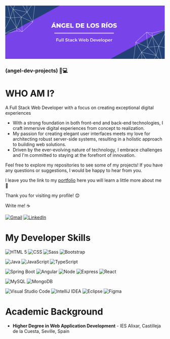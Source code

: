 ![bannerweb](https://github.com/angel-dev-projects/angel-dev-projects/blob/main/personal_banner.png)

### (angel-dev-projects) 👋💻
# **WHO AM I?**
A Full Stack Web Developer with a focus on creating exceptional digital experiences

- With a strong foundation in both front-end and back-end technologies, I craft immersive digital experiences from concept to realization.
- My passion for creating elegant user interfaces meets my love for architecting robust server-side systems, resulting in a holistic approach to building web solutions. 
- Driven by the ever-evolving nature of technology, I embrace challenges and I'm committed to staying at the forefront of innovation.


Feel free to explore my repositories to see some of my projects! If you have any questions or suggestions, I would be happy to hear from you.

I leave you the link to my [portfolio](https://angel-dev-projects.github.io/angel-portfolio) here you will learn a little more about me 📲

Thank you for visiting my profile! 😊

Write me! ☕

[![Gmail](https://img.shields.io/badge/Gmail-Angel_de_los_Rios-EA4335?style=for-the-badge&logo=gmail&logoColor=white&labelColor=101010)](mailto:angeldevprojects1@gmail.com)
[![LinkedIn](https://img.shields.io/badge/LinkedIn-Angel_de_los_Rios-0077B5?style=for-the-badge&logo=linkedin&logoColor=white&labelColor=101010)](https://www.linkedin.com/in/%C3%A1ngel-alberto-de-los-r%C3%ADos-navarro-ba1532263/)

# My Developer Skills

  ![HTML 5](https://img.shields.io/badge/html5-E34F26?style=for-the-badge&logo=html5&logoColor=white&labelColor=E34F26)
  ![CSS](https://img.shields.io/badge/css-1572B6?style=for-the-badge&logo=css3&logoColor=white&labelColor=1572B6)
  ![Sass](https://img.shields.io/badge/sass-CC6699?style=for-the-badge&logo=sass&logoColor=white&labelColor=CC6699)
  ![Bootstrap](https://img.shields.io/badge/bootstrap-7952B3?style=for-the-badge&logo=bootstrap&logoColor=white&labelColor=7952B3)

  ![Java](https://img.shields.io/badge/java-%23ED8B00.svg?style=for-the-badge&logo=openjdk&logoColor=white)
  ![JavaScript](https://img.shields.io/badge/javascript-F7DF1E?style=for-the-badge&logo=javascript&logoColor=black&labelColor=F7DF1E)
  ![TypeScript](https://img.shields.io/badge/TypeScript-007ACC?style=for-the-badge&logo=typescript&logoColor=white)
  
  ![Spring Boot](https://img.shields.io/badge/Spring_Boot-F2F4F9?style=for-the-badge&logo=spring-boot)
  ![Angular](https://img.shields.io/badge/Angular-DD0031?style=for-the-badge&logo=angular&logoColor=white)
  ![Node](https://img.shields.io/badge/Node%20js-339933?style=for-the-badge&logo=nodedotjs&logoColor=white)
  ![Express](	https://img.shields.io/badge/Express%20js-000000?style=for-the-badge&logo=express&logoColor=white)
  ![React](https://img.shields.io/badge/React-20232A?style=for-the-badge&logo=react&logoColor=61DAFB)
  
  ![MySQL](https://img.shields.io/badge/MySQL-005C84?style=for-the-badge&logo=mysql&logoColor=white)
  ![MongoDB](https://img.shields.io/badge/MongoDB-47A248?style=for-the-badge&logo=mongodb&logoColor=white&labelColor=47A248)

  ![Visual Studio Code](https://img.shields.io/badge/Visual%20Studio%20Code-0078d7.svg?style=for-the-badge&logo=visual-studio-code&logoColor=white)
  ![IntelliJ IDEA](https://img.shields.io/badge/IntelliJ_IDEA-B16AD1.svg?style=for-the-badge&logo=intellij-idea&logoColor=white)
  ![Eclipse](https://img.shields.io/badge/Eclipse-2C2255?style=for-the-badge&logo=eclipse&logoColor=white)
  ![Figma](https://img.shields.io/badge/figma-F24E1E?style=for-the-badge&logo=figma&logoColor=white&labelColor=F24E1E)

# **Academic Background**
- **Higher Degree in Web Application Development** - IES Alixar, Castilleja de la Cuesta, Seville, Spain
